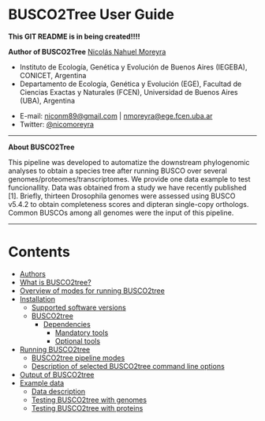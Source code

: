 # BUSCO2Tree User Guide

**This GIT README is in being created!!!!**

**Author of BUSCO2Tree**
[Nicolás Nahuel Moreyra](https://github.com/niconm89/Curriculum_Vitae)

* Instituto de Ecología, Genética y Evolución de Buenos Aires (IEGEBA), CONICET, Argentina
* Departamento de Ecología, Genética y Evolución (EGE), Facultad de Ciencias Exactas y Naturales (FCEN), Universidad de Buenos Aires (UBA), Argentina
+ E-mail: niconm89@gmail.com |  nmoreyra@ege.fcen.uba.ar
+ Twitter: [@nicomoreyra](https://twitter.com/NicoMoreyra)

---
**About BUSCO2Tree**

This pipeline was developed to automatize the downstream phylogenomic analyses to obtain a species tree after running BUSCO over several genomes/proteomes/transcriptomes.
We provide one data example to test funcionallity. Data was obtained from a study we have recently published [1]. Briefly, thirteen Drosophila genomes were assessed using BUSCO v5.4.2 to obtain completeness scores and dipteran single-copy orthologs. Common BUSCOs among all genomes were the input of this pipeline.

---

Contents
========

-   [Authors](#author-of-BUSCO2tree)
-   [What is BUSCO2tree?](#what-is-BUSCO2tree)
-   [Overview of modes for running BUSCO2tree](#overview-of-modes-for-running-BUSCO2tree)
-   [Installation](#installation)
    -   [Supported software versions](#supported-software-versions)
    -   [BUSCO2tree](#BUSCO2tree)
        -   [Dependencies](#dependencies)
            -   [Mandatory tools](#mandatory-tools)
            -   [Optional tools](#optional-tools)
-   [Running BUSCO2tree](#running-BUSCO2tree)
    -   [BUSCO2tree pipeline modes](#different-BUSCO2tree-pipeline-modes)
    -   [Description of selected BUSCO2tree command line options](#description-of-selected-BUSCO2tree-command-line-options)
-   [Output of BUSCO2tree](#output-of-BUSCO2tree)
-   [Example data](#example-data)
    -   [Data description](#data-description)
    -   [Testing BUSCO2tree with genomes](#testing-braker-with-genomes)
    -   [Testing BUSCO2tree with proteins](#testing-braker-with-proteins)

